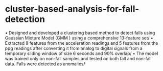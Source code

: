 # cluster-based-analysis-for-fall-detection
•	Designed and developed a clustering based method to detect falls using Gaussian Mixture Model (GMM ) using a comprehensive 13-feature set/
•	Extracted 8 features from the acceleration readings and 5 features from the ppg readings after converting it from analog to digital signals from a temporary sliding window of size 6 seconds and 90% overlap/
•	The model was trained only on non-fall samples and tested on both fall and non-fall data. Falls were detected as anomalies/

